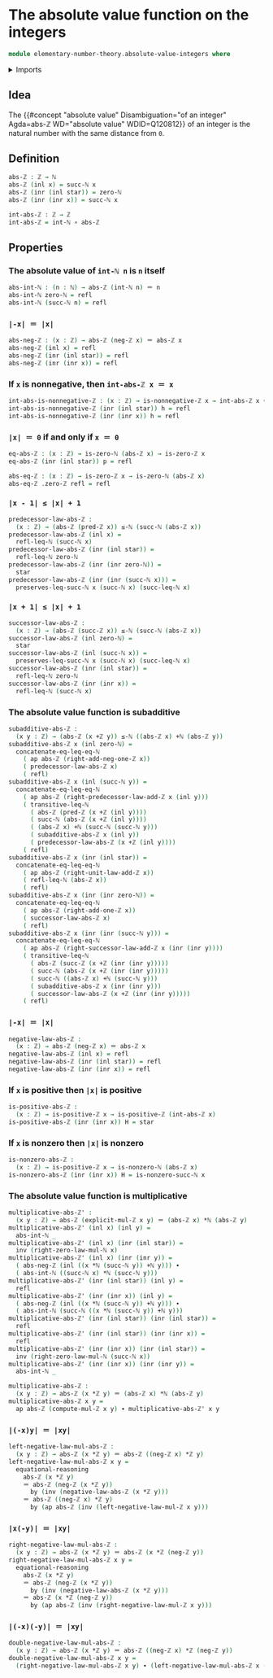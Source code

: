 # The absolute value function on the integers

```agda
module elementary-number-theory.absolute-value-integers where
```

<details><summary>Imports</summary>

```agda
open import elementary-number-theory.addition-integers
open import elementary-number-theory.addition-natural-numbers
open import elementary-number-theory.inequality-natural-numbers
open import elementary-number-theory.integers
open import elementary-number-theory.multiplication-integers
open import elementary-number-theory.multiplication-natural-numbers
open import elementary-number-theory.natural-numbers
open import elementary-number-theory.nonnegative-integers
open import elementary-number-theory.positive-integers

open import foundation.action-on-identifications-functions
open import foundation.coproduct-types
open import foundation.function-types
open import foundation.identity-types
open import foundation.unit-type
```

</details>

## Idea

The
{{#concept "absolute value" Disambiguation="of an integer" Agda=abs-ℤ WD="absolute value" WDID=Q120812}}
of an integer is the natural number with the same distance from `0`.

## Definition

```agda
abs-ℤ : ℤ → ℕ
abs-ℤ (inl x) = succ-ℕ x
abs-ℤ (inr (inl star)) = zero-ℕ
abs-ℤ (inr (inr x)) = succ-ℕ x

int-abs-ℤ : ℤ → ℤ
int-abs-ℤ = int-ℕ ∘ abs-ℤ
```

## Properties

### The absolute value of `int-ℕ n` is `n` itself

```agda
abs-int-ℕ : (n : ℕ) → abs-ℤ (int-ℕ n) ＝ n
abs-int-ℕ zero-ℕ = refl
abs-int-ℕ (succ-ℕ n) = refl
```

### `|-x| ＝ |x|`

```agda
abs-neg-ℤ : (x : ℤ) → abs-ℤ (neg-ℤ x) ＝ abs-ℤ x
abs-neg-ℤ (inl x) = refl
abs-neg-ℤ (inr (inl star)) = refl
abs-neg-ℤ (inr (inr x)) = refl
```

### If `x` is nonnegative, then `int-abs-ℤ x ＝ x`

```agda
int-abs-is-nonnegative-ℤ : (x : ℤ) → is-nonnegative-ℤ x → int-abs-ℤ x ＝ x
int-abs-is-nonnegative-ℤ (inr (inl star)) h = refl
int-abs-is-nonnegative-ℤ (inr (inr x)) h = refl
```

### `|x| ＝ 0` if and only if `x ＝ 0`

```agda
eq-abs-ℤ : (x : ℤ) → is-zero-ℕ (abs-ℤ x) → is-zero-ℤ x
eq-abs-ℤ (inr (inl star)) p = refl

abs-eq-ℤ : (x : ℤ) → is-zero-ℤ x → is-zero-ℕ (abs-ℤ x)
abs-eq-ℤ .zero-ℤ refl = refl
```

### `|x - 1| ≤ |x| + 1`

```agda
predecessor-law-abs-ℤ :
  (x : ℤ) → (abs-ℤ (pred-ℤ x)) ≤-ℕ (succ-ℕ (abs-ℤ x))
predecessor-law-abs-ℤ (inl x) =
  refl-leq-ℕ (succ-ℕ x)
predecessor-law-abs-ℤ (inr (inl star)) =
  refl-leq-ℕ zero-ℕ
predecessor-law-abs-ℤ (inr (inr zero-ℕ)) =
  star
predecessor-law-abs-ℤ (inr (inr (succ-ℕ x))) =
  preserves-leq-succ-ℕ x (succ-ℕ x) (succ-leq-ℕ x)
```

### `|x + 1| ≤ |x| + 1`

```agda
successor-law-abs-ℤ :
  (x : ℤ) → (abs-ℤ (succ-ℤ x)) ≤-ℕ (succ-ℕ (abs-ℤ x))
successor-law-abs-ℤ (inl zero-ℕ) =
  star
successor-law-abs-ℤ (inl (succ-ℕ x)) =
  preserves-leq-succ-ℕ x (succ-ℕ x) (succ-leq-ℕ x)
successor-law-abs-ℤ (inr (inl star)) =
  refl-leq-ℕ zero-ℕ
successor-law-abs-ℤ (inr (inr x)) =
  refl-leq-ℕ (succ-ℕ x)
```

### The absolute value function is subadditive

```agda
subadditive-abs-ℤ :
  (x y : ℤ) → (abs-ℤ (x +ℤ y)) ≤-ℕ ((abs-ℤ x) +ℕ (abs-ℤ y))
subadditive-abs-ℤ x (inl zero-ℕ) =
  concatenate-eq-leq-eq-ℕ
    ( ap abs-ℤ (right-add-neg-one-ℤ x))
    ( predecessor-law-abs-ℤ x)
    ( refl)
subadditive-abs-ℤ x (inl (succ-ℕ y)) =
  concatenate-eq-leq-eq-ℕ
    ( ap abs-ℤ (right-predecessor-law-add-ℤ x (inl y)))
    ( transitive-leq-ℕ
      ( abs-ℤ (pred-ℤ (x +ℤ (inl y))))
      ( succ-ℕ (abs-ℤ (x +ℤ (inl y))))
      ( (abs-ℤ x) +ℕ (succ-ℕ (succ-ℕ y)))
      ( subadditive-abs-ℤ x (inl y))
      ( predecessor-law-abs-ℤ (x +ℤ (inl y))))
    ( refl)
subadditive-abs-ℤ x (inr (inl star)) =
  concatenate-eq-leq-eq-ℕ
    ( ap abs-ℤ (right-unit-law-add-ℤ x))
    ( refl-leq-ℕ (abs-ℤ x))
    ( refl)
subadditive-abs-ℤ x (inr (inr zero-ℕ)) =
  concatenate-eq-leq-eq-ℕ
    ( ap abs-ℤ (right-add-one-ℤ x))
    ( successor-law-abs-ℤ x)
    ( refl)
subadditive-abs-ℤ x (inr (inr (succ-ℕ y))) =
  concatenate-eq-leq-eq-ℕ
    ( ap abs-ℤ (right-successor-law-add-ℤ x (inr (inr y))))
    ( transitive-leq-ℕ
      ( abs-ℤ (succ-ℤ (x +ℤ (inr (inr y)))))
      ( succ-ℕ (abs-ℤ (x +ℤ (inr (inr y)))))
      ( succ-ℕ ((abs-ℤ x) +ℕ (succ-ℕ y)))
      ( subadditive-abs-ℤ x (inr (inr y)))
      ( successor-law-abs-ℤ (x +ℤ (inr (inr y)))))
    ( refl)
```

### `|-x| ＝ |x|`

```agda
negative-law-abs-ℤ :
  (x : ℤ) → abs-ℤ (neg-ℤ x) ＝ abs-ℤ x
negative-law-abs-ℤ (inl x) = refl
negative-law-abs-ℤ (inr (inl star)) = refl
negative-law-abs-ℤ (inr (inr x)) = refl
```

### If `x` is positive then `|x|` is positive

```agda
is-positive-abs-ℤ :
  (x : ℤ) → is-positive-ℤ x → is-positive-ℤ (int-abs-ℤ x)
is-positive-abs-ℤ (inr (inr x)) H = star
```

### If `x` is nonzero then `|x|` is nonzero

```agda
is-nonzero-abs-ℤ :
  (x : ℤ) → is-positive-ℤ x → is-nonzero-ℕ (abs-ℤ x)
is-nonzero-abs-ℤ (inr (inr x)) H = is-nonzero-succ-ℕ x
```

### The absolute value function is multiplicative

```agda
multiplicative-abs-ℤ' :
  (x y : ℤ) → abs-ℤ (explicit-mul-ℤ x y) ＝ (abs-ℤ x) *ℕ (abs-ℤ y)
multiplicative-abs-ℤ' (inl x) (inl y) =
  abs-int-ℕ _
multiplicative-abs-ℤ' (inl x) (inr (inl star)) =
  inv (right-zero-law-mul-ℕ x)
multiplicative-abs-ℤ' (inl x) (inr (inr y)) =
  ( abs-neg-ℤ (inl ((x *ℕ (succ-ℕ y)) +ℕ y))) ∙
  ( abs-int-ℕ ((succ-ℕ x) *ℕ (succ-ℕ y)))
multiplicative-abs-ℤ' (inr (inl star)) (inl y) =
  refl
multiplicative-abs-ℤ' (inr (inr x)) (inl y) =
  ( abs-neg-ℤ (inl ((x *ℕ (succ-ℕ y)) +ℕ y))) ∙
  ( abs-int-ℕ (succ-ℕ ((x *ℕ (succ-ℕ y)) +ℕ y)))
multiplicative-abs-ℤ' (inr (inl star)) (inr (inl star)) =
  refl
multiplicative-abs-ℤ' (inr (inl star)) (inr (inr x)) =
  refl
multiplicative-abs-ℤ' (inr (inr x)) (inr (inl star)) =
  inv (right-zero-law-mul-ℕ (succ-ℕ x))
multiplicative-abs-ℤ' (inr (inr x)) (inr (inr y)) =
  abs-int-ℕ _

multiplicative-abs-ℤ :
  (x y : ℤ) → abs-ℤ (x *ℤ y) ＝ (abs-ℤ x) *ℕ (abs-ℤ y)
multiplicative-abs-ℤ x y =
  ap abs-ℤ (compute-mul-ℤ x y) ∙ multiplicative-abs-ℤ' x y
```

### `|(-x)y| ＝ |xy|`

```agda
left-negative-law-mul-abs-ℤ :
  (x y : ℤ) → abs-ℤ (x *ℤ y) ＝ abs-ℤ ((neg-ℤ x) *ℤ y)
left-negative-law-mul-abs-ℤ x y =
  equational-reasoning
    abs-ℤ (x *ℤ y)
    ＝ abs-ℤ (neg-ℤ (x *ℤ y))
      by (inv (negative-law-abs-ℤ (x *ℤ y)))
    ＝ abs-ℤ ((neg-ℤ x) *ℤ y)
      by (ap abs-ℤ (inv (left-negative-law-mul-ℤ x y)))
```

### `|x(-y)| ＝ |xy|`

```agda
right-negative-law-mul-abs-ℤ :
  (x y : ℤ) → abs-ℤ (x *ℤ y) ＝ abs-ℤ (x *ℤ (neg-ℤ y))
right-negative-law-mul-abs-ℤ x y =
  equational-reasoning
    abs-ℤ (x *ℤ y)
    ＝ abs-ℤ (neg-ℤ (x *ℤ y))
      by (inv (negative-law-abs-ℤ (x *ℤ y)))
    ＝ abs-ℤ (x *ℤ (neg-ℤ y))
      by (ap abs-ℤ (inv (right-negative-law-mul-ℤ x y)))
```

### `|(-x)(-y)| ＝ |xy|`

```agda
double-negative-law-mul-abs-ℤ :
  (x y : ℤ) → abs-ℤ (x *ℤ y) ＝ abs-ℤ ((neg-ℤ x) *ℤ (neg-ℤ y))
double-negative-law-mul-abs-ℤ x y =
  (right-negative-law-mul-abs-ℤ x y) ∙ (left-negative-law-mul-abs-ℤ x (neg-ℤ y))
```
